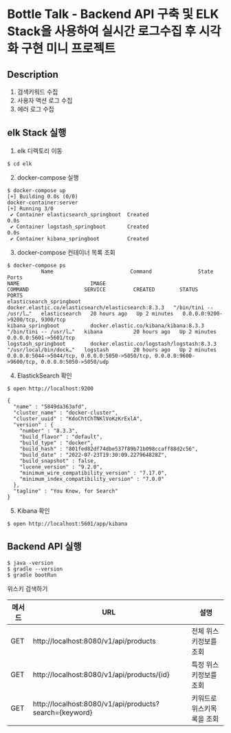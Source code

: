 # Bottle Talk - Backend API 구축 및 ELK Stack을 사용하여 실시간 로그수집 후 시각화 구현 미니 프로젝트

## Description
1. 검색키워드 수집
2. 사용자 액션 로그 수집
3. 에러 로그 수집

## elk Stack 실행
1. elk 디렉토리 이동
```shell
$ cd elk
```
2. docker-compose 실행
```shell
$ docker-compose up
[+] Building 0.0s (0/0)                                              docker-container:server
[+] Running 3/0
 ✔ Container elasticsearch_springboot  Created                                          0.0s
 ✔ Container logstash_springboot       Created                                          0.0s
 ✔ Container kibana_springboot         Created
```
3. docker-compose 컨테이너 목록 조회
```shell
$ docker-compose ps
           Name                         Command               State                                   Ports
NAME                       IMAGE                                                 COMMAND                  SERVICE         CREATED        STATUS         PORTS
elasticsearch_springboot   docker.elastic.co/elasticsearch/elasticsearch:8.3.3   "/bin/tini -- /usr/l…"   elasticsearch   20 hours ago   Up 2 minutes   0.0.0.0:9200->9200/tcp, 9300/tcp
kibana_springboot          docker.elastic.co/kibana/kibana:8.3.3                 "/bin/tini -- /usr/l…"   kibana          20 hours ago   Up 2 minutes   0.0.0.0:5601->5601/tcp
logstash_springboot        docker.elastic.co/logstash/logstash:8.3.3             "/usr/local/bin/dock…"   logstash        20 hours ago   Up 2 minutes   0.0.0.0:5044->5044/tcp, 0.0.0.0:5050->5050/tcp, 0.0.0.0:9600->9600/tcp, 0.0.0.0:5050->5050/udp
```
4. ElastickSearch 확인
```shell
$ open http://localhost:9200

{
  "name" : "5849da363afd",
  "cluster_name" : "docker-cluster",
  "cluster_uuid" : "KdoChtChTNKlVoKzKrExlA",
  "version" : {
    "number" : "8.3.3",
    "build_flavor" : "default",
    "build_type" : "docker",
    "build_hash" : "801fed82df74dbe537f89b71b098ccaff88d2c56",
    "build_date" : "2022-07-23T19:30:09.227964828Z",
    "build_snapshot" : false,
    "lucene_version" : "9.2.0",
    "minimum_wire_compatibility_version" : "7.17.0",
    "minimum_index_compatibility_version" : "7.0.0"
  },
  "tagline" : "You Know, for Search"
}
```
5. Kibana 확인
```shell
$ open http://localhost:5601/app/kibana
```

## Backend API 실행
```shell
$ java -version
$ gradle --version
$ gradle bootRun
```
위스키 검색하기

| 메서드 | URL                                                    | 설명             |
|-----|--------------------------------------------------------|----------------|
| GET | http://localhost:8080/v1/api/products                  | 전체 위스키정보를 조회   |
| GET | http://localhost:8080/v1/api/products/{id}             | 특정 위스키정보를 조회   |
| GET | http://localhost:8080/v1/api/products?search={keyword} | 키워드로 위스키목록을 조회 |

